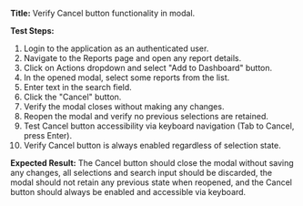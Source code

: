 **Title:** Verify Cancel button functionality in modal.

**Test Steps:**
1. Login to the application as an authenticated user.
2. Navigate to the Reports page and open any report details.
3. Click on Actions dropdown and select "Add to Dashboard" button.
4. In the opened modal, select some reports from the list.
5. Enter text in the search field.
6. Click the "Cancel" button.
7. Verify the modal closes without making any changes.
8. Reopen the modal and verify no previous selections are retained.
9. Test Cancel button accessibility via keyboard navigation (Tab to Cancel, press Enter).
10. Verify Cancel button is always enabled regardless of selection state.

**Expected Result:**
The Cancel button should close the modal without saving any changes, all selections and search input should be discarded, the modal should not retain any previous state when reopened, and the Cancel button should always be enabled and accessible via keyboard.